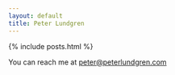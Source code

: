 ```yaml
---
layout: default
title: Peter Lundgren
---
```


{% include posts.html %}

You can reach me at peter@peterlundgren.com
